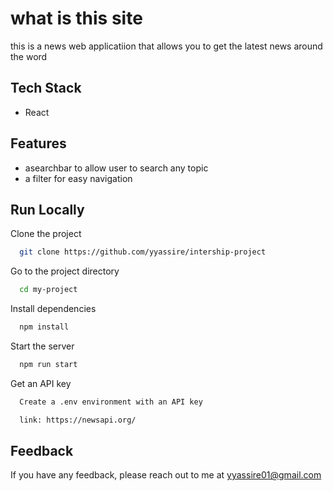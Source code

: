 
# what is this site

  this is a news web applicatiion that allows you to get the latest news around the word 

## Tech Stack

- React

  
## Features

- asearchbar to allow user to search any topic
- a filter for easy navigation
  
## Run Locally

Clone the project

```bash
  git clone https://github.com/yyassire/intership-project
```

Go to the project directory

```bash
  cd my-project
```

Install dependencies

```bash
  npm install
```

Start the server

```bash
  npm run start
```
Get an API key

```bash
  Create a .env environment with an API key
```

```bash
  link: https://newsapi.org/
```

    
## Feedback

If you have any feedback, please reach out to me at yyassire01@gmail.com

  
